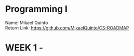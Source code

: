 # Programming I
Name: Mikael Quinto  
Return Link: https://github.com/MikaelQuinto/CS-ROADMAP

# WEEK 1 - 
